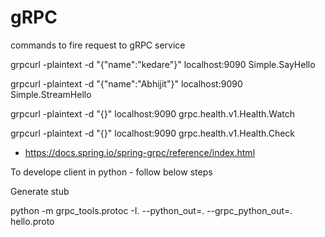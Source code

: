 # gRPC 

commands to fire request to gRPC service

grpcurl -plaintext -d "{\"name\":\"kedare\"}" localhost:9090 Simple.SayHello

grpcurl -plaintext -d "{\"name\":\"Abhijit\"}" localhost:9090 Simple.StreamHello

grpcurl -plaintext -d "{}" localhost:9090 grpc.health.v1.Health.Watch

grpcurl -plaintext -d "{}" localhost:9090 grpc.health.v1.Health.Check

* https://docs.spring.io/spring-grpc/reference/index.html

To develope client in python - follow below steps

Generate stub

python -m grpc_tools.protoc -I. --python_out=. --grpc_python_out=. hello.proto

